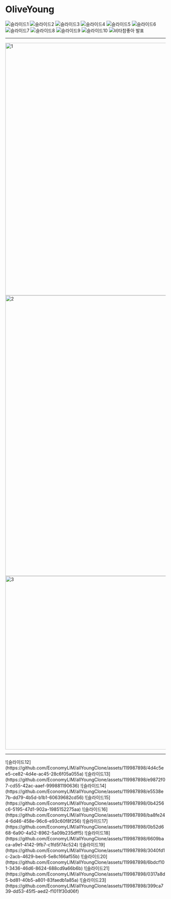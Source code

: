 # OliveYoung


![슬라이드1](https://github.com/EconomyLIM/allYoungClone/assets/119987898/ab5eebc9-a6b6-4b00-a8d9-137454bbb7cc)
![슬라이드2](https://github.com/EconomyLIM/allYoungClone/assets/119987898/f64b48a0-bbca-4425-94b8-dc8a155b27d5)
![슬라이드3](https://github.com/EconomyLIM/allYoungClone/assets/119987898/bffe3a64-54ae-4fff-9590-ada81ac62401)
![슬라이드4](https://github.com/EconomyLIM/allYoungClone/assets/119987898/87b5d572-e539-4f48-926d-7512ff57e9d8)
![슬라이드5](https://github.com/EconomyLIM/allYoungClone/assets/119987898/87e9afde-139e-422f-b719-6b3baba0cfe0)
![슬라이드6](https://github.com/EconomyLIM/allYoungClone/assets/119987898/afe1ea4b-7a9d-4f97-95b8-deedd66999db)
![슬라이드7](https://github.com/EconomyLIM/allYoungClone/assets/119987898/5d4926ae-1336-4716-9890-7bc28f3cce77)
![슬라이드8](https://github.com/EconomyLIM/allYoungClone/assets/119987898/3148a917-2447-4f17-b994-5e64822a0d7f)
![슬라이드9](https://github.com/EconomyLIM/allYoungClone/assets/119987898/86aac915-b8cd-417b-a43b-7e7bdaf596e4)
![슬라이드10](https://github.com/EconomyLIM/allYoungClone/assets/119987898/9320a006-339e-4004-ba6a-81263fdf2bd0)
![비타참좋아 발표](https://github.com/EconomyLIM/allYoungClone/assets/119987898/7e64bbc5-32e9-4d58-a20e-da81531360c3)
<hr/>
<img width="792" alt="1" src="https://github.com/EconomyLIM/allYoungClone/assets/119987898/5fafc396-feec-4a41-be47-eea63fc9d1ee">
<img width="880" alt="2" src="https://github.com/EconomyLIM/allYoungClone/assets/119987898/bbe5cb79-45bb-4136-b58a-d70badd5360a">
<img width="544" alt="3" src="https://github.com/EconomyLIM/allYoungClone/assets/119987898/db48cf49-6228-4dcd-83a2-81a3fe1ba6f3">
<hr/>
![슬라이드12](https://github.com/EconomyLIM/allYoungClone/assets/119987898/4d4c5ee5-ce82-4d4e-ac45-28c6f05a055a)
![슬라이드13](https://github.com/EconomyLIM/allYoungClone/assets/119987898/e9872f07-cd55-42ac-aaef-999881190636)
![슬라이드14](https://github.com/EconomyLIM/allYoungClone/assets/119987898/e5538e7b-dd79-4b5d-b1b1-60639682cd56)
![슬라이드15](https://github.com/EconomyLIM/allYoungClone/assets/119987898/0b4256c6-5195-47d1-902a-1985152275aa)
![슬라이드16](https://github.com/EconomyLIM/allYoungClone/assets/119987898/ba8fe244-6d46-458e-96c6-e93c60f8f256)
![슬라이드17](https://github.com/EconomyLIM/allYoungClone/assets/119987898/0b52d668-6a90-4a52-8962-5a09b235dff5)
![슬라이드18](https://github.com/EconomyLIM/allYoungClone/assets/119987898/6609baca-a9e1-4142-9fb7-c1fd5f74c524)
![슬라이드19](https://github.com/EconomyLIM/allYoungClone/assets/119987898/3040fd1c-2acb-4629-bec6-5e8c166af55b)
![슬라이드20](https://github.com/EconomyLIM/allYoungClone/assets/119987898/6bdcf101-3436-46d6-8624-688cd9a66b6b)
![슬라이드21](https://github.com/EconomyLIM/allYoungClone/assets/119987898/0317a8d5-bd81-40b5-a801-83faedb1a85a)
![슬라이드23](https://github.com/EconomyLIM/allYoungClone/assets/119987898/399ca739-dd53-45f5-aed2-f1011f30d06f)
